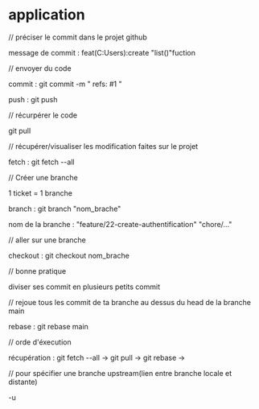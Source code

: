 # application

// préciser le commit dans le projet github

message de commit :
  feat(C:Users):create "list()"fuction

// envoyer du code 

commit :
  git commit -m "
  refs: #1 "
  
push : 
  git push

// récurpérer le code 

git pull

// récupérer/visualiser les modification faites sur le projet

fetch :
  git fetch --all

// Créer une branche 

  1 ticket = 1 branche
  
  branch :
    git branch "nom_brache"
    
  nom de la branche : "feature/22-create-authentification"
                      "chore/..."

// aller sur une branche

checkout :
  git checkout nom_brache

// bonne pratique

diviser ses commit en plusieurs petits commit 

// rejoue tous les commit de ta branche au dessus du head de la branche main

rebase :
  git rebase main 

// orde d'éxecution

récupération :
  git fetch --all ->
  git pull ->
  git rebase ->

  // pour spécifier une branche upstream(lien entre branche locale et distante)

  -u
